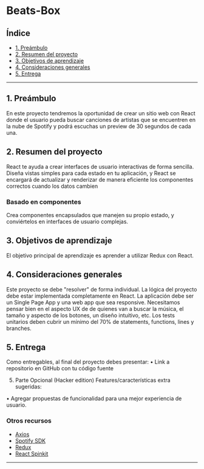 # Beats-Box

## Índice

* [1. Preámbulo](#1-preámbulo)
* [2. Resumen del proyecto](#2-Resumen-del-proyecto)
* [3. Objetivos de aprendizaje](#3-Objetivos-de-aprendizaje)
* [4.  Consideraciones generales](#4-consideraciones-generales)
* [5. Entrega](#5-Entrega)


***

## 1. Preámbulo

En este proyecto tendremos la oportunidad de crear un sitio web con React donde el usuario pueda buscar canciones de artistas que se encuentren en la nube de Spotify y podrá escuchas un preview de 30 segundos de cada una.

## 2. Resumen del proyecto
React te ayuda a crear interfaces de usuario interactivas de forma sencilla. Diseña vistas simples para cada estado en tu aplicación, y React se encargará de actualizar y renderizar de manera eficiente los componentes correctos cuando los datos cambien

### Basado en componentes

Crea componentes encapsulados que manejen su propio estado, y conviértelos en interfaces de usuario complejas.



## 3. Objetivos de aprendizaje

El objetivo principal de aprendizaje es aprender a utilizar Redux con React.


## 4. Consideraciones generales

Este proyecto se debe "resolver" de forma individual.
La lógica del proyecto debe estar implementada completamente en React.
La aplicación debe ser un Single Page App y una web app que sea responsive.
Necesitamos pensar bien en el aspecto UX de de quienes van a buscar la música, el tamaño y aspecto de los botones, un diseño intuitivo, etc.
Los tests unitarios deben cubrir un mínimo del 70% de statements, functions, lines y branches.

## 5. Entrega

Como entregables, al final del proyecto debes presentar:
•    Link a repositorio en GitHub con tu código fuente

5. Parte Opcional (Hacker edition)
Features/características extra sugeridas:

• Agregar propuestas de funcionalidad para una mejor experiencia de usuario.

### Otros recursos

* [Axios](https://github.com/axios/axios/)
* [Spotify SDK](https://developer.spotify.com/)
* [ Redux](https://es.redux.js.org/)
* [ React Spinkit](https://github.com/dotamir/react-SpinKit)


***
